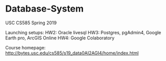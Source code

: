 # Database-System
USC CS585 Spring 2019

Launching setups:
HW2: Oracle livesql
HW3: Postgres, pgAdmin4, Google Earth pro, ArcGIS Online
HW4: Google Colaboratory

Course homepage: http://bytes.usc.edu/cs585/s19_data0AI2AGI4/home/index.html
